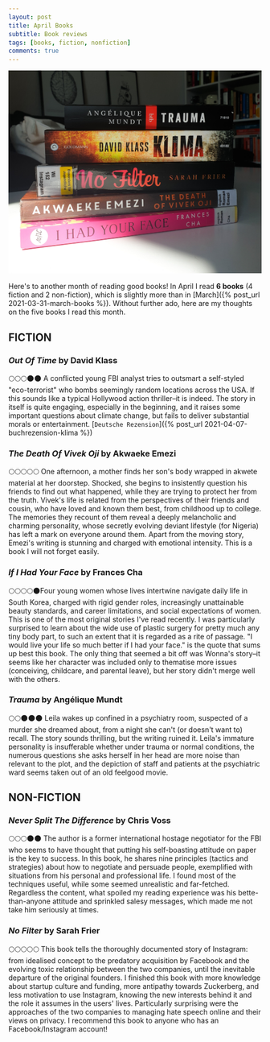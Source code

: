 ```yaml
---
layout: post
title: April Books
subtitle: Book reviews
tags: [books, fiction, nonfiction]
comments: true
---
```


![cover](../assets/img/aprilbooks.jpg)

Here's to another month of reading good books! In April I read **6 books** (4 fiction and 2 non-fiction), which is slightly more than in [March]({% post_url 2021-03-31-march-books %}).  Without further ado, here are my thoughts on the five books I read this month.

## FICTION

### *Out Of Time* by David Klass
🌕🌕🌕🌑🌑 A conflicted young FBI analyst tries to outsmart a self-styled "eco-terrorist" who bombs seemingly random locations across the USA. If this sounds like a typical Hollywood action thriller–it is indeed. The story in itself is quite engaging, especially in the beginning, and it raises some important questions about climate change, but fails to deliver substantial morals or entertainment.
[`Deutsche Rezension`]({% post_url 2021-04-07-buchrezension-klima %})

### *The Death Of Vivek Oji* by Akwaeke Emezi
🌕🌕🌕🌕🌕  One afternoon, a mother finds her son's body wrapped in akwete material at her doorstep. Shocked, she begins to insistently question his friends to find out what happened, while they are trying to protect her from the truth. Vivek's life is related from the perspectives of their friends and cousin, who have loved and known them best, from childhood up to college. The memories they recount of them reveal a deeply melancholic and charming personality, whose secretly evolving deviant lifestyle (for Nigeria) has left a mark on everyone around them. Apart from the moving story, Emezi's writing is stunning and charged with emotional intensity. This is a book I will not forget easily.

### *If I Had Your Face* by Frances Cha
🌕🌕🌕🌕🌑Four young women whose lives intertwine navigate daily life in South Korea, charged with rigid gender roles, increasingly unattainable beauty standards, and career limitations, and social expectations of women. This is one of the most original stories I've read recently. I was particularly surprised to learn about the wide use of plastic surgery for pretty much any tiny body part, to such an extent that it is regarded as a rite of passage. "I would live your life so much better if I had your face." is the quote that sums up best this book. The only thing that seemed a bit off was Wonna's story–it seems like her character was included only to thematise more issues (conceiving, childcare, and parental leave), but her story didn't merge well with the others.

### *Trauma* by Angélique Mundt
🌕🌕🌑🌑🌑 Leila wakes up confined in a psychiatry room, suspected of a murder she dreamed about, from a night she can't (or doesn't want to) recall. The story sounds thrilling, but the writing ruined it. Leila's immature personality is insufferable whether under trauma or normal conditions, the numerous questions she asks herself in her head are more noise than relevant to the plot, and the depiction of staff and patients at the psychiatric ward seems taken out of an old feelgood movie.


## NON-FICTION
### *Never Split The Difference* by Chris Voss
🌕🌕🌕🌑🌑  The author is a former international hostage negotiator for the FBI who seems to have thought that putting his self-boasting attitude on paper is the key to success. In this book, he shares nine principles (tactics and strategies) about how to negotiate and persuade people, exemplified with situations from his personal and professional life. I found most of the techniques useful, while some seemed unrealistic and far-fetched. Regardless the content, what spoiled my reading experience was his bette-than-anyone attitude and sprinkled salesy messages, which made me not take him seriously at times.

### *No Filter* by Sarah Frier
🌕🌕🌕🌕🌕 This book tells the thoroughly documented story of Instagram: from idealised concept to the predatory acquisition by Facebook and the evolving toxic relationship between the two companies, until the inevitable departure of the original founders. I finished this book with more knowledge about startup culture and funding, more antipathy towards Zuckerberg, and less motivation to use Instagram, knowing the new interests behind it and the role it assumes in the users' lives. Particularly surprising were the approaches of the two companies to managing hate speech online and their views on privacy. I recommend this book to anyone who has an Facebook/Instagram account!